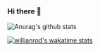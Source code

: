 ### Hi there 👋
![Anurag's github stats](https://github-readme-stats.vercel.app/api?username=mykytabashenko&show_icons=true&theme=radical)<br/>

[![willianrod's wakatime stats](https://github-readme-stats.vercel.app/api/wakatime?username=mbashenko)](https://github.com/anuraghazra/github-readme-stats)
